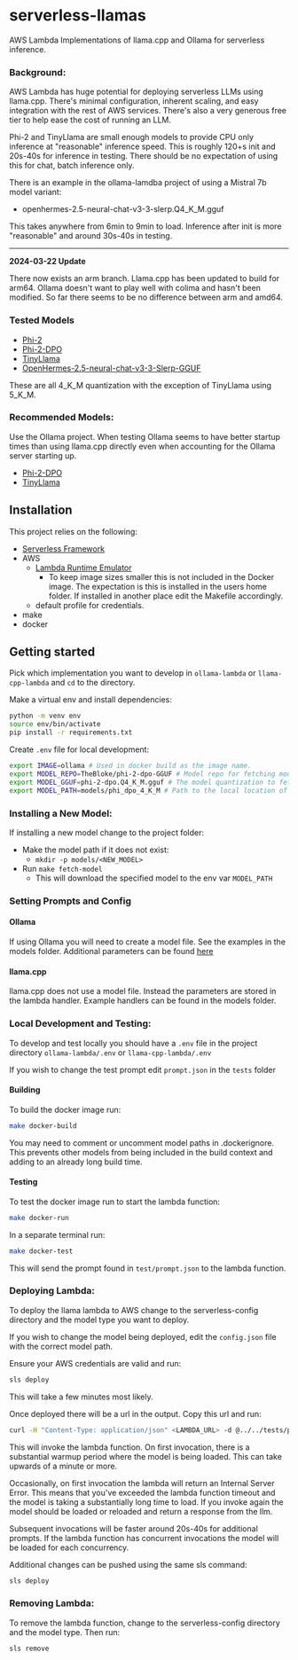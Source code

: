 # serverless-llamas
AWS Lambda Implementations of llama.cpp and Ollama for serverless inference.

### Background:

AWS Lambda has huge potential for deploying serverless LLMs using llama.cpp. There's minimal configuration, inherent scaling, and easy integration with the rest of AWS services. There's also a very generous free tier to help ease the cost of running an LLM.

Phi-2 and TinyLlama are small enough models to provide CPU only inference at "reasonable" inference speed. This is roughly 120+s init and 20s-40s for inference in testing. There should be no expectation of using this for chat, batch inference only.

There is an example in the ollama-lamdba project of using a Mistral 7b model variant: 
- openhermes-2.5-neural-chat-v3-3-slerp.Q4_K_M.gguf

This takes anywhere from 6min to 9min to load. Inference after init is more "reasonable" and around 30s-40s in testing. 

---
**2024-03-22 Update**

There now exists an arm branch. Llama.cpp has been updated to build for arm64. Ollama doesn't want to play well with colima and hasn't been modified. So far there seems to be no difference between arm and amd64. 

### Tested Models
- [Phi-2](https://huggingface.co/TheBloke/phi-2-GGUF)
- [Phi-2-DPO](https://huggingface.co/TheBloke/phi-2-dpo-GGUF)
- [TinyLlama](https://huggingface.co/TheBloke/TinyLlama-1.1B-Chat-v1.0-GGUF)
- [OpenHermes-2.5-neural-chat-v3-3-Slerp-GGUF](https://huggingface.co/TheBloke/OpenHermes-2.5-neural-chat-v3-3-Slerp-GGUF)

These are all 4_K_M quantization with the exception of TinyLlama using 5_K_M.

### Recommended Models:
Use the Ollama project. When testing Ollama seems to have better startup times than using llama.cpp directly even when accounting for the Ollama server starting up.

- [Phi-2-DPO](https://huggingface.co/TheBloke/phi-2-dpo-GGUF)
- [TinyLlama](https://huggingface.co/TheBloke/TinyLlama-1.1B-Chat-v1.0-GGUF)

## Installation

This project relies on the following:
- [Serverless Framework](https://www.serverless.com/framework/docs/getting-started/)
- AWS
    - [Lambda Runtime Emulator](https://docs.aws.amazon.com/lambda/latest/dg/python-image.html#python-image-instructions)
        - To keep image sizes smaller this is not included in the Docker image. The expectation is this is installed in the users home folder. If installed in another place edit the Makefile accordingly.
    - default profile for credentials.
- make
- docker

## Getting started
Pick which implementation you want to develop in ```ollama-lambda``` or ```llama-cpp-lambda``` and ```cd``` to the directory.

Make a virtual env and install dependencies:
```bash
python -m venv env
source env/bin/activate
pip install -r requirements.txt
```

Create ```.env``` file for local development:
```bash
export IMAGE=ollama # Used in docker build as the image name.
export MODEL_REPO=TheBloke/phi-2-dpo-GGUF # Model repo for fetching models.
export MODEL_GGUF=phi-2-dpo.Q4_K_M.gguf # The model quantization to fetch.
export MODEL_PATH=models/phi_dpo_4_K_M # Path to the local location of the model. Note you must create this.
```

### Installing a New Model:
If installing a new model change to the project folder:
- Make the model path if it does not exist:
    - ```mkdir -p models/<NEW_MODEL>```
- Run ```make fetch-model``` 
    - This will download the specified model to the env var ```MODEL_PATH```

### Setting Prompts and Config
#### Ollama
If using Ollama you will need to create a model file. See the examples in the models folder. Additional parameters can be found [here](https://github.com/ollama/ollama/blob/main/docs/modelfile.md#valid-parameters-and-values)

#### llama.cpp
llama.cpp does not use a model file. Instead the parameters are stored in the lambda handler. Example handlers can be found in the models folder.

### Local Development and Testing:
To develop and test locally you should have a ```.env``` file in the project directory ```ollama-lambda/.env``` or ```llama-cpp-lambda/.env```

If you wish to change the test prompt edit ```prompt.json``` in the ```tests``` folder

#### Building
To build the docker image run:
```bash
make docker-build
```
You may need to comment or uncomment model paths in .dockerignore. This prevents other models from being included in the build context and adding to an already long build time.

#### Testing
To test the docker image run to start the lambda function:
```bash
make docker-run
```

In a separate terminal run:
```bash
make docker-test
```

This will send the prompt found in ```test/prompt.json``` to the lambda function.

### Deploying Lambda:
To deploy the llama lambda to AWS change to the serverless-config directory and the model type you want to deploy.

If you wish to change the model being deployed, edit the ```config.json``` file with the correct model path.

Ensure your AWS credentials are valid and run:
```bash
sls deploy
```

This will take a few minutes most likely.

Once deployed there will be a url in the output. Copy this url and run:

```bash
curl -H "Content-Type: application/json" <LAMBDA_URL> -d @../../tests/prompt.json
```

This will invoke the lambda function. On first invocation, there is a substantial warmup period where the model is being loaded. This can take upwards of a minute or more. 

Occasionally, on first invocation the lambda will return an Internal Server Error. This means that you've exceeded the lambda function timeout and the model is taking a substantially long time to load. If you invoke again the model should be loaded or reloaded and return a response from the llm.

Subsequent invocations will be faster around 20s-40s for additional prompts. If the lambda function has concurrent invocations the model will be loaded for each concurrency.

Additional changes can be pushed using the same sls command:
```bash
sls deploy
```

### Removing Lambda:
To remove the lambda function, change to the serverless-config directory and the model type. Then run:
```bash
sls remove
```